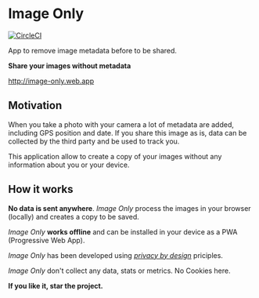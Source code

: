 Image Only
==
[![CircleCI](https://circleci.com/gh/eboukamza/image-only.svg?style=svg)](https://circleci.com/gh/eboukamza/image-only)

App to remove image metadata before to be shared.

**Share your images without metadata**

http://image-only.web.app

Motivation
--

When you take a photo with your camera a lot of metadata are added, including GPS position and date.
If you share this image as is, data can be collected by the third party and be used to track you.

This application allow to create a copy of your images without any information about you or your device.

How it works
---

**No data is sent anywhere**. 
*Image Only* process the images in your browser (locally) and creates a copy to be saved.

*Image Only* **works offline** and can be installed in your device as a PWA (Progressive Web App).

*Image Only* has been developed using *[privacy by design](https://en.wikipedia.org/wiki/Privacy_by_design)* priciples.

*Image Only* don't collect any data, stats or metrics. No Cookies here.

**If you like it, star the project.**
